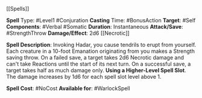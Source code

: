 [[Spells]]

**Spell** Type: #Level1 #Conjuration 
**Casting** Time: #BonusAction 
**Target**: #Self 
**Components**: #Verbal #Somatic 
**Duration**: Instantaneous
**Attack/Save**: #StrengthThrow
**Damage/Effect**: 2d6 [[Necrotic]]

**Spell Description**: 
	Invoking Hadar, you cause tendrils to erupt from yourself. Each creature in a 10-foot Emanation originating from you makes a Strength saving throw. On a failed save, a target takes 2d6 Necrotic damage and can't take Reactions until the start of its next turn. On a successful save, a target takes half as much damage only.
	**Using a Higher-Level Spell Slot**. The damage increases by 1d6 for each spell slot level above 1.

**Spell Cost**: #NoCost 
**Available for**: #WarlockSpell 